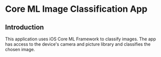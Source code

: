 # Core ML Image Classification App

## Introduction

This application uses iOS Core ML Framework to classify images. The app has access to the device's camera and picture library and classifies the chosen image.
